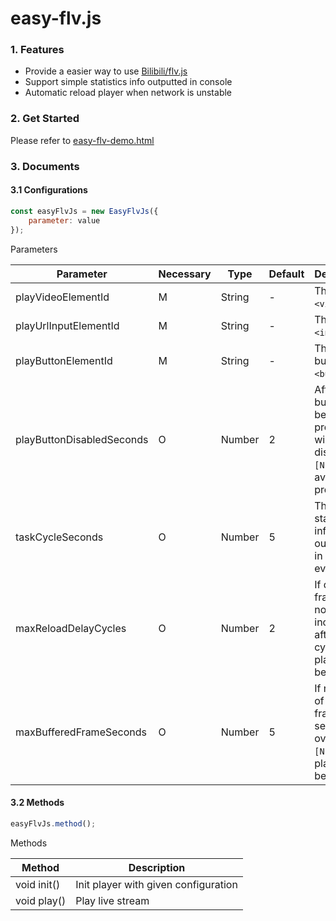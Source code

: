 # easy-flv.js

### 1. Features

- Provide a easier way to use [Bilibili/flv.js](https://github.com/Bilibili/flv.js)
- Support simple statistics info outputted in console
- Automatic reload player when network is unstable

### 2. Get Started

Please refer to [easy-flv-demo.html](https://github.com/geektry/easy-flv.js/blob/master/easy-flv-demo.html)

### 3. Documents

#### 3.1 Configurations

```javascript
const easyFlvJs = new EasyFlvJs({
    parameter: value
});
```

Parameters

|Parameter                |Necessary|Type  |Default|Description|
|-------------------------|---------|------|-------|-----------|
|playVideoElementId       |M        |String|-      |The player `<video>` id|
|playUrlInputElementId    |M        |String|-      |The play url `<input>` id|
|playButtonElementId      |M        |String|-      |The play button `<button>` id|
|playButtonDisabledSeconds|O        |Number|2      |After the button been pressed, it will be disabled for `[N]`s to avoid play problems|
|taskCycleSeconds         |O        |Number|5      |The statistics info will be outputted in console every `[N]`s|
|maxReloadDelayCycles     |O        |Number|2      |If decoded frames do not increase after `[N]` cycles, the player will be reloaded|
|maxBufferedFrameSeconds  |O        |Number|5      |If number of buffered frame seconds is over than `[N]`s, the player will be reloaded|

#### 3.2 Methods

```javascript
easyFlvJs.method();
```

Methods

|Method     |Description|
|-----------|-----------|
|void init()|Init player with given configuration|
|void play()|Play live stream|

